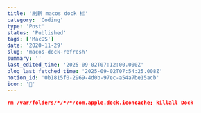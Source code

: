 ```yaml
---
title: '刷新 macos dock 栏'
category: 'Coding'
type: 'Post'
status: 'Published'
tags: ['MacOS']
date: '2020-11-29'
slug: 'macos-dock-refresh'
summary: ''
last_edited_time: '2025-09-02T07:12:00.000Z'
blog_last_fetched_time: '2025-09-02T07:54:25.008Z'
notion_id: '0b1815f0-2969-4d0b-97ec-a54a7be15acb'
icon: '🌈'
---
```


```json
rm /var/folders/*/*/*/com.apple.dock.iconcache; killall Dock
```
